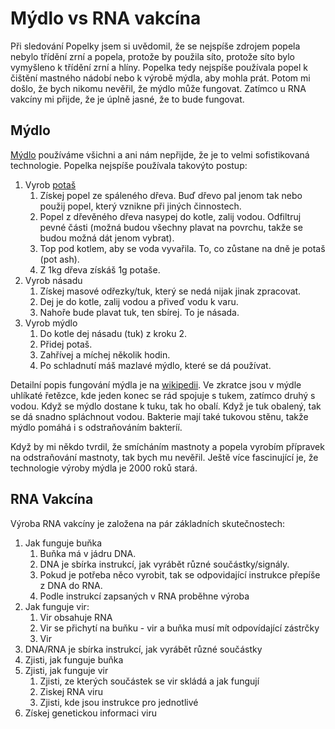 # Mýdlo vs RNA vakcína

Při sledování Popelky jsem si uvědomil, že se nejspíše zdrojem popela nebylo třídění zrní a popela, protože by použila síto, protože síto bylo vymyšleno k třídění zrní a hlíny. Popelka tedy nejspíše používala popel k čištění mastného nádobí nebo k výrobě mýdla, aby mohla prát. Potom mi došlo, že bych nikomu nevěřil, že mýdlo může fungovat. Zatímco u RNA vakcíny mi přijde, že je úplně jasné, že to bude fungovat.

## Mýdlo

[Mýdlo](https://cs.wikipedia.org/wiki/M%C3%BDdlo) používáme všichni a ani nám nepřijde, že je to velmi sofistikovaná technologie. Popelka nejspíše používala takovýto postup:

1. Vyrob [potaš](https://cs.wikipedia.org/wiki/Uhli%C4%8Ditan_draseln%C3%BD#Historick%C3%A9_postupy_z%C3%ADsk%C3%A1v%C3%A1n%C3%AD_pota%C5%A1e)
   1. Získej popel ze spáleného dřeva. Buď dřevo pal jenom tak nebo použij popel, který vznikne při jiných činnostech.
   2. Popel z dřevěného dřeva nasypej do kotle, zalij vodou. Odfiltruj pevné části \(možná budou všechny plavat na povrchu, takže se budou možná dát jenom vybrat\).
   3. Top pod kotlem, aby se voda vyvařila. To, co zůstane na dně je potaš \(pot ash\). 
   4. Z 1kg dřeva získáš 1g potaše.
2. Vyrob násadu
   1. Získej masové odřezky/tuk, který se nedá nijak jinak zpracovat.
   2. Dej je do kotle, zalij vodou a přiveď vodu k varu.
   3. Nahoře bude plavat tuk, ten sbírej. To je násada.
3. Vyrob mýdlo
   1. Do kotle dej násadu \(tuk\) z kroku 2.
   2. Přidej potaš.
   3. Zahřívej a míchej několik hodin.
   4. Po schladnutí máš mazlavé mýdlo, které se dá používat.

Detailní popis fungování mýdla je na [wikipedii](https://cs.wikipedia.org/wiki/M%C3%BDdlo#Chemick%C3%A1_podstata_m%C3%BDdla). Ve zkratce jsou v mýdle uhlíkaté řetězce, kde jeden konec se rád spojuje s tukem, zatímco druhý s vodou. Když se mýdlo dostane k tuku, tak ho obalí. Když je tuk obalený, tak se dá snadno spláchnout vodou. Bakterie mají také tukovou stěnu, takže mýdlo pomáhá i s odstraňováním bakteríí.

Když by mi někdo tvrdil, že smícháním mastnoty a popela vyrobím přípravek na odstraňování mastnoty, tak bych mu nevěřil. Ještě více fascinující je, že technologie výroby mýdla je 2000 roků stará.

## RNA Vakcína

Výroba RNA vakcíny je založena na pár základních skutečnostech:

1. Jak funguje buňka
   1. Buňka má v jádru DNA.
   2. DNA je sbírka instrukcí, jak vyrábět různé součástky/signály.
   3. Pokud je potřeba něco vyrobit, tak se odpovidající instrukce přepíše z DNA do RNA.
   4. Podle instrukcí zapsaných v RNA proběhne výroba
2. Jak funguje vir:
   1. Vir obsahuje RNA
   2. Vir se přichytí na buňku - vir a buňka musí mít odpovídající zástrčky
   3. Vir 
3. DNA/RNA je sbírka instrukcí, jak vyrábět různé součástky
4. Zjisti, jak funguje buňka
5. Zjisti, jak funguje vir
   1. Zjisti, ze kterých součástek se vir skládá a jak fungují
   2. Ziskej RNA viru
   3. Zjisti, kde jsou instrukce pro jednotlivé 
6. Získej genetickou informaci viru

